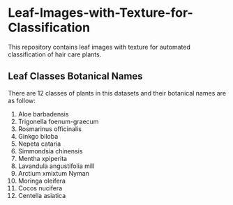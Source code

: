 # Leaf-Images-with-Texture-for-Classification
This repository contains leaf images with texture for automated classification of hair care plants.

## Leaf Classes Botanical Names

There are 12 classes of plants in this datasets and their botanical names are as follow:
1. Aloe barbadensis
2. Trigonella foenum-graecum
3. Rosmarinus officinalis
4. Ginkgo biloba
5. Nepeta cataria
6. Simmondsia chinensis 
7. Mentha xpiperita
8. Lavandula angustifolia mill
9. Arctium xmixtum Nyman 
10. Moringa oleifera 
11. Cocos nucifera 
12. Centella asiatica 

